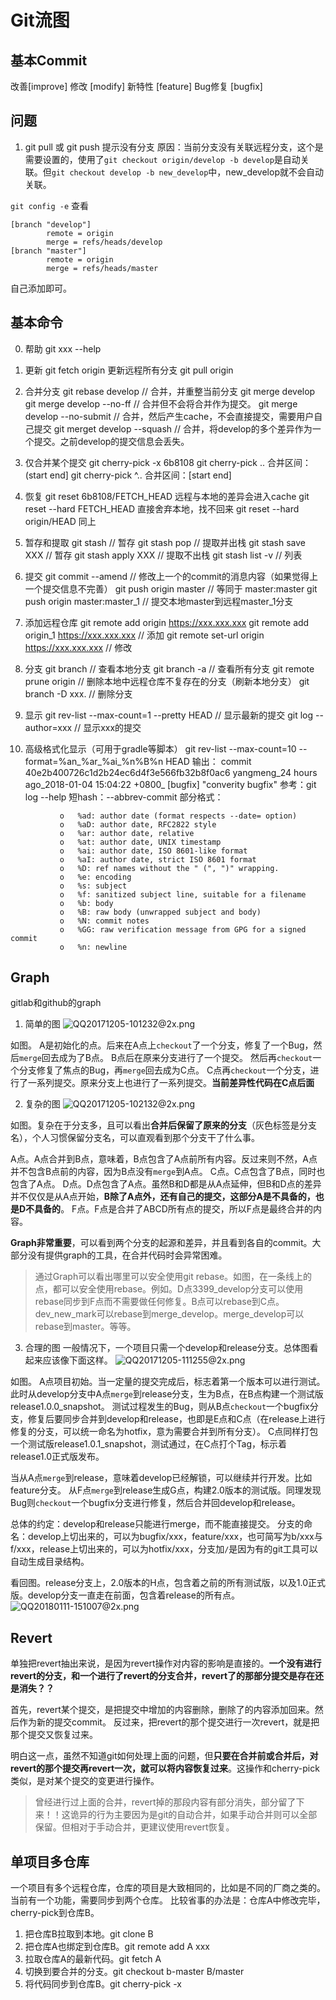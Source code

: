 # Git流图

## 基本Commit
改善[improve]
修改 [modify]
新特性 [feature]
Bug修复 [bugfix]

## 问题

1. git pull 或 git push 提示没有分支
原因：当前分支没有关联远程分支，这个是需要设置的，使用了`git checkout origin/develop -b develop`是自动关联。但`git checkout develop -b new_develop`中，new_develop就不会自动关联。

`git config -e` 查看

```
[branch "develop"]
        remote = origin
        merge = refs/heads/develop
[branch "master"]
        remote = origin
        merge = refs/heads/master
```
自己添加即可。


## 基本命令
0. 帮助
git xxx --help

1. 更新
git fetch origin 更新远程所有分支
git pull origin

2. 合并分支
git rebase develop  // 合并，并重整当前分支
git merge develop
git merge develop --no-ff  // 合并但不会将合并作为提交。
git merge develop --no-submit // 合并，然后产生cache，不会直接提交，需要用户自己提交
git merget develop --squash  // 合并，将develop的多个差异作为一个提交。之前develop的提交信息会丢失。


3. 仅合并某个提交
git cherry-pick -x 6b8108
git cherry-pick <start-commit-id>..<end-commit-id>  合并区间：(start end]
git cherry-pick <start-commit-id>^..<end-commit-id> 合并区间：[start end]

3. 恢复
git reset 6b8108/FETCH_HEAD  远程与本地的差异会进入cache
git reset --hard FETCH_HEAD  直接舍弃本地，找不回来
git reset --hard origin/HEAD  同上

4. 暂存和提取
git stash            // 暂存
git stash pop        // 提取并出栈
git stash save XXX   // 暂存
git stash apply XXX  // 提取不出栈
git stash list -v    // 列表

6. 提交
git commit --amend  // 修改上一个的commit的消息内容（如果觉得上一个提交信息不完善）
git push origin master                   // 等同于 master:master
git push origin master:master_1    // 提交本地master到远程master_1分支

7. 添加远程仓库
git remote add origin https://xxx.xxx.xxx
git remote add origin_1  https://xxx.xxx.xxx   // 添加
git remote set-url origin https://xxx.xxx.xxx  // 修改

8. 分支
git branch      //  查看本地分支
git branch -a   // 查看所有分支
git remote prune origin  //  删除本地中远程仓库不复存在的分支（刷新本地分支）
git branch -D xxx. // 删除分支

9. 显示
git rev-list --max-count=1 --pretty HEAD  // 显示最新的提交
git log --author=xxx // 显示xxx的提交

10. 高级格式化显示（可用于gradle等脚本）
git rev-list --max-count=10 --format=%an_%ar_%ai_%n%B%n  HEAD
输出：
commit 40e2b400726c1d2b24ec6d4f3e566fb32b8f0ac6
yangmeng_24 hours ago_2018-01-04 15:04:22 +0800_
[bugfix] "converity bugfix"
参考：git log --help
短hash：--abbrev-commit
部分格式：
```shell
           o   %ad: author date (format respects --date= option)
           o   %aD: author date, RFC2822 style
           o   %ar: author date, relative
           o   %at: author date, UNIX timestamp
           o   %ai: author date, ISO 8601-like format
           o   %aI: author date, strict ISO 8601 format
           o   %D: ref names without the " (", ")" wrapping.
           o   %e: encoding
           o   %s: subject
           o   %f: sanitized subject line, suitable for a filename
           o   %b: body
           o   %B: raw body (unwrapped subject and body)
           o   %N: commit notes
           o   %GG: raw verification message from GPG for a signed commit
           o   %n: newline
```

## Graph
gitlab和github的graph

1. 简单的图
![QQ20171205-101232@2x.png](http://upload-images.jianshu.io/upload_images/2166887-b0bce05ab347948b.png?imageMogr2/auto-orient/strip%7CimageView2/2/w/1240)

如图。
A是初始化的点。后来在A点上`checkout`了一个分支，修复了一个Bug，然后`merge`回去成为了B点。
B点后在原来分支进行了一个提交。
然后再`checkout`一个分支修复了焦点的Bug，再`merge`回去成为C点。
C点再`checkout`一个分支，进行了一系列提交。原来分支上也进行了一系列提交。**当前差异性代码在C点后面**

2. 复杂的图
![QQ20171205-102132@2x.png](http://upload-images.jianshu.io/upload_images/2166887-bc79845ced09eb07.png?imageMogr2/auto-orient/strip%7CimageView2/2/w/1240)

如图。复杂在于分支多，且可以看出**合并后保留了原来的分支**（灰色标签是分支名），个人习惯保留分支名，可以直观看到那个分支干了什么事。

A点。A点合并到B点，意味着，B点包含了A点前所有内容。反过来则不然，A点并不包含B点前的内容，因为B点没有`merge`到A点。
C点。C点包含了B点，同时也包含了A点。
D点。D点包含了A点。虽然B和D都是从A点延伸，但B和D点的差异并不仅仅是从A点开始，**B除了A点外，还有自己的提交，这部分A是不具备的，也是D不具备的**。
F点。F点是合并了ABCD所有点的提交，所以F点是最终合并的内容。

**Graph非常重要**，可以看到两个分支的起源和差异，并且看到各自的commit。大部分没有提供graph的工具，在合并代码时会异常困难。

> 通过Graph可以看出哪里可以安全使用git rebase。如图，在一条线上的点，都可以安全使用rebase。例如。D点3399_develop分支可以使用rebase同步到F点而不需要做任何修复。B点可以rebase到C点。dev_new_mark可以rebase到merge_develop。merge_develop可以rebase到master。等等。

3. 合理的图
一般情况下，一个项目只需一个develop和release分支。总体图看起来应该像下面这样。
![QQ20171205-111255@2x.png](http://upload-images.jianshu.io/upload_images/2166887-066e3c28863cfac2.png?imageMogr2/auto-orient/strip%7CimageView2/2/w/1240)

如图。
A点项目初始。当一定量的提交完成后，标志着第一个版本可以进行测试。此时从develop分支中A点`merge`到release分支，生为B点，在B点构建一个测试版release1.0.0_snapshot。
测试过程发生的Bug，则从B点`checkout`一个bugfix分支，修复后要同步合并到develop和release，也即是E点和C点（在release上进行修复的分支，可以统一命名为hotfix，意为需要合并到所有分支）。
C点同样打包一个测试版release1.0.1_snapshot，测试通过，在C点打个Tag，标示着release1.0正式版发布。

当从A点`merge`到release，意味着develop已经解锁，可以继续并行开发。比如feature分支。
从F点`merge`到release生成G点，构建2.0版本的测试版。同理发现Bug则`checkout`一个bugfix分支进行修复，然后合并回develop和release。

总体的约定：develop和release只能进行merge，而不能直接提交。
分支的命名：develop上切出来的，可以为bugfix/xxx，feature/xxx，也可简写为b/xxx与f/xxx，release上切出来的，可以为hotfix/xxx，分支加`/`是因为有的git工具可以自动生成目录结构。

看回图。release分支上，2.0版本的H点，包含着之前的所有测试版，以及1.0正式版。develop分支一直走在前面，包含着release的所有点。
![QQ20180111-151007@2x.png](http://upload-images.jianshu.io/upload_images/2166887-b19db186aecdfbe7.png?imageMogr2/auto-orient/strip%7CimageView2/2/w/1240)


## Revert
单独把revert抽出来说，是因为revert操作对内容的影响是直接的。**一个没有进行revert的分支，和一个进行了revert的分支合并，revert了的那部分提交是存在还是消失？？**

首先，revert某个提交，是把提交中增加的内容删除，删除了的内容添加回来。然后作为新的提交commit。
反过来，把revert的那个提交进行一次revert，就是把那个提交又恢复过来。

明白这一点，虽然不知道git如何处理上面的问题，但**只要在合并前或合并后，对revert的那个提交再revert一次，就可以将内容恢复过来**。这操作和cherry-pick类似，是对某个提交的变更进行操作。
> 曾经进行过上面的合并，revert掉的那段内容有部分消失，部分留了下来！！这诡异的行为主要因为是git的自动合并，如果手动合并则可以全部保留。但相对于手动合并，更建议使用revert恢复。

## 单项目多仓库
一个项目有多个远程仓库，仓库的项目是大致相同的，比如是不同的厂商之类的。当前有一个功能，需要同步到两个仓库。
比较省事的办法是：仓库A中修改完毕，cherry-pick到仓库B。

1. 把仓库B拉取到本地。git clone B
2. 把仓库A也绑定到仓库B。git remote add A xxx
3. 拉取仓库A的最新代码。git fetch A
4. 切换到要合并的分支。git checkout b-master B/master
5. 将代码同步到仓库B。git cherry-pick -x <commit-id>

